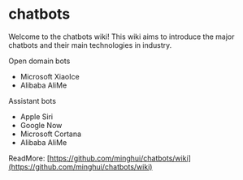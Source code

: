 # chatbots

Welcome to the chatbots wiki! This wiki aims to introduce the major chatbots and their main technologies in industry.

Open domain bots
* Microsoft XiaoIce
* Alibaba AliMe

Assistant bots
* Apple Siri
* Google Now
* Microsoft Cortana
* Alibaba AliMe

ReadMore: [https://github.com/minghui/chatbots/wiki](https://github.com/minghui/chatbots/wiki)
